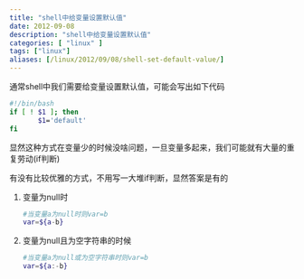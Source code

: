 ```yaml
---
title: "shell中给变量设置默认值"
date: 2012-09-08
description: "shell中给变量设置默认值"
categories: [ "linux" ]
tags: ["linux"]
aliases: [/linux/2012/09/08/shell-set-default-value/]
---
```


通常shell中我们需要给变量设置默认值，可能会写出如下代码

```bash
#!/bin/bash  
if [ ! $1 ]; then  
       $1='default'  
fi  
```

显然这种方式在变量少的时候没啥问题，一旦变量多起来，我们可能就有大量的重复劳动(if判断)
 
有没有比较优雅的方式，不用写一大堆if判断，显然答案是有的

1. 变量为null时

	```bash
	#当变量a为null时则var=b  
	var=${a-b}  
	```
2. 变量为null且为空字符串的时候

	```bash
	#当变量a为null或为空字符串时则var=b  
	var=${a:-b}  
	```

